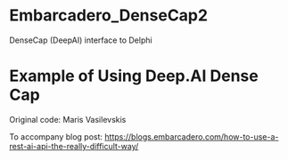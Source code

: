 # Embarcadero_DenseCap2
DenseCap (DeepAI) interface to Delphi
# Example of Using Deep.AI Dense Cap

Original code: Maris Vasilevskis

To accompany blog post: https://blogs.embarcadero.com/how-to-use-a-rest-ai-api-the-really-difficult-way/
